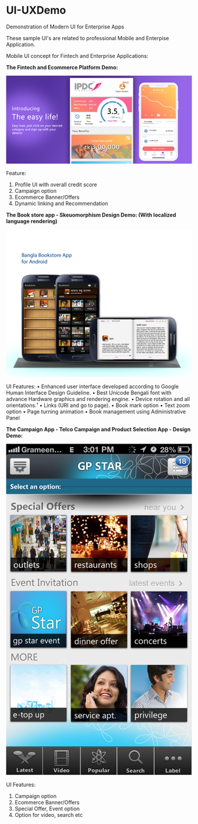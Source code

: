 # UI-UXDemo
Demonstration of Modern UI for Enterprise Apps

These sample UI's are related to professional Mobile and Enterpise Application.

Mobile UI concept for Fintech and Enterprise Applications:

<b>The Fintech and Ecommerce Platform Demo:</b>

<img src="https://github.com/tanjinbd/UI-UXDemo/blob/main/FintechUI2.png" width="550" title="Fintech Mobile App UI">

Feature:
1. Profile UI with overall credit score
2. Campaign option
3. Ecommerce Banner/Offers
4. Dynamic linking and Recommendation

<b>The Book store app - Skeuomorphism Design Demo: (With localized language rendering)</b>

<img src="https://github.com/tanjinbd/UI-UXDemo/blob/main/BookStoreTanjinUI.png" width="750" title="Book Store Mobile App UI">

UI Features:
•	Enhanced user interface developed according to Google Human Interface Design Guideline.
•	Best Unicode Bengali font with advance Hardware graphics and rendering engine.
•	Device rotation and all orientations.¹
•	Links (URI and go to page).
•	Book mark option
•	Text zoom option
•	Page turning animation
•	Book management using Administrative Panel


<b>The Campaign App - Telco Campaign and Product Selection App - Design Demo: </b>

<img src="https://github.com/tanjinbd/UI-UXDemo/blob/main/GPHOME_5_flat1.png" width="550" title="Telco App Demo">

UI Features:
1. Campaign option
2. Ecommerce Banner/Offers
3. Special Offer, Event option
4. Option for video, search etc


